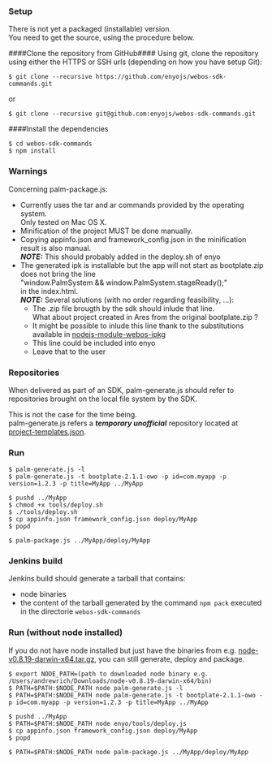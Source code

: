 ### Setup

There is not yet a packaged (installable) version.  
You need to get the source, using the procedure below.

####Clone the repository from GitHub####
Using git, clone the repository using either the HTTPS or SSH urls (depending on how you have setup Git):

	$ git clone --recursive https://github.com/enyojs/webos-sdk-commands.git

or

	$ git clone --recursive git@github.com:enyojs/webos-sdk-commands.git

####Install the dependencies

	$ cd webos-sdk-commands
	$ npm install

### Warnings

Concerning palm-package.js:  

* Currently uses the tar and ar commands provided by the operating system.  
Only tested on Mac OS X.
* Minification of the project MUST be done manually.
* Copying appinfo.json and framework_config.json in the minification result is also manual.  
***NOTE:*** This should probably added in the deploy.sh of enyo
* The generated ipk is installable but the app will not start as bootplate.zip does not bring the line   
	"window.PalmSystem && window.PalmSystem.stageReady();"  
in the index.html.  
***NOTE:*** Several solutions (with no order regarding feasibility, …):  
	* The .zip file brougth by the sdk should inlude that line.  
	  What about project created in Ares from the original bootplate.zip ?
	* It might be possible to inlude this line thank to the substitutions available in [nodejs-module-webos-ipkg](https://github.com/enyojs/nodejs-module-webos-ipkg)
	* This line could be included into enyo
	* Leave that to the user

### Repositories

When delivered as part of an SDK, palm-generate.js should refer to repositories brought on the local file system by the SDK.
	
This is not the case for the time being.   
palm-generate.js refers a ***temporary unofficial*** repository located at  [project-templates.json](https://raw.github.com/yves-del-medico/other-templates/master/project-templates.json).

### Run

	$ palm-generate.js -l
	$ palm-generate.js -t bootplate-2.1.1-owo -p id=com.myapp -p version=1.2.3 -p title=MyApp ../MyApp

	$ pushd ../MyApp
	$ chmod +x tools/deploy.sh
	$ ./tools/deploy.sh
	$ cp appinfo.json framework_config.json deploy/MyApp
	$ popd

	$ palm-package.js ../MyApp/deploy/MyApp
	

### Jenkins build

Jenkins build should generate a tarball that contains:

* node binaries
* the content of the tarball generated by the command `npm pack` executed in the directorie `webos-sdk-commands`

### Run (without node installed)

If you do not have node installed but just have the binaries from e.g. [node-v0.8.19-darwin-x64.tar.gz](http://nodejs.org/dist/v0.8.19/node-v0.8.19-darwin-x64.tar.gz), you can still generate, deploy and package.

	$ export NODE_PATH=(path to downloaded node binary e.g. /Users/andrewrich/Downloads/node-v0.8.19-darwin-x64/bin)
	$ PATH=$PATH:$NODE_PATH node palm-generate.js -l
	$ PATH=$PATH:$NODE_PATH node palm-generate.js -t bootplate-2.1.1-owo -p id=com.myapp -p version=1.2.3 -p title=MyApp ../MyApp

	$ pushd ../MyApp
	$ PATH=$PATH:$NODE_PATH node enyo/tools/deploy.js
	$ cp appinfo.json framework_config.json deploy/MyApp
	$ popd

	$ PATH=$PATH:$NODE_PATH node palm-package.js ../MyApp/deploy/MyApp
	
